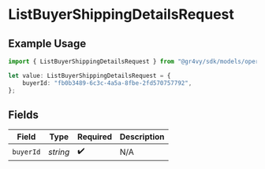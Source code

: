 # ListBuyerShippingDetailsRequest

## Example Usage

```typescript
import { ListBuyerShippingDetailsRequest } from "@gr4vy/sdk/models/operations";

let value: ListBuyerShippingDetailsRequest = {
    buyerId: "fb0b3489-6c3c-4a5a-8fbe-2fd570757792",
};
```

## Fields

| Field              | Type               | Required           | Description        |
| ------------------ | ------------------ | ------------------ | ------------------ |
| `buyerId`          | *string*           | :heavy_check_mark: | N/A                |